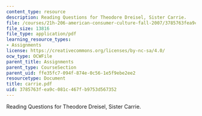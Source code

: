 ```yaml
---
content_type: resource
description: Reading Questions for Theodore Dreisel, Sister Carrie.
file: /courses/21h-206-american-consumer-culture-fall-2007/3785763fea9c081c467fb9753d567352_carrie.pdf
file_size: 13816
file_type: application/pdf
learning_resource_types:
- Assignments
license: https://creativecommons.org/licenses/by-nc-sa/4.0/
ocw_type: OCWFile
parent_title: Assignments
parent_type: CourseSection
parent_uid: ffe35fc7-094f-874e-0c56-1e5f9ebe2ee2
resourcetype: Document
title: carrie.pdf
uid: 3785763f-ea9c-081c-467f-b9753d567352
---
```

Reading Questions for Theodore Dreisel, Sister Carrie.